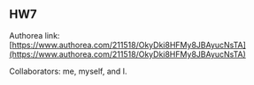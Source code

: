 ## HW7

Authorea link: [https://www.authorea.com/211518/OkyDki8HFMy8JBAyucNsTA](https://www.authorea.com/211518/OkyDki8HFMy8JBAyucNsTA)

Collaborators: me, myself, and I.


